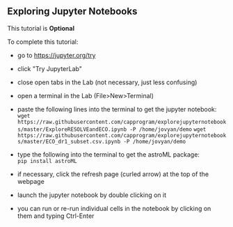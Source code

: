 ## Exploring Jupyter Notebooks

This tutorial is **Optional**

To complete this tutorial:

 * go to https://jupyter.org/try
 * click "Try JupyterLab"
 * close open tabs in the Lab (not necessary, just less confusing)
 * open a terminal in the Lab (File>New>Terminal)
 * paste the following lines into the terminal to get the jupyter notebook:<br/>
  `wget https://raw.githubusercontent.com/capprogram/explorejupyternotebooks/master/ExploreRESOLVEandECO.ipynb -P /home/jovyan/demo`
  `wget https://raw.githubusercontent.com/capprogram/explorejupyternotebooks/master/ECO_dr1_subset.csv.ipynb -P /home/jovyan/demo`
  
 * type the following into the terminal to get the astroML package:<br/>
   `pip install astroML`
 * if necessary, click the refresh page (curled arrow) at the top of the webpage
 * launch the jupyter notebook by double clicking on it
 * you can run or re-run individual cells in the notebook by clicking on them and typing Ctrl-Enter
